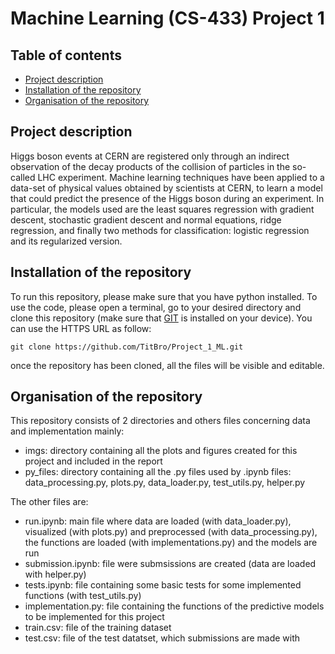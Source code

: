 # Machine Learning (CS-433) Project 1
## Table of contents
* [Project description](#Description)
* [Installation of the repository](#Installation)
* [Organisation of the repository](#Organisation)

## Project description
Higgs boson events at CERN are registered only through an indirect observation of the decay products of the collision of particles in the so-called LHC experiment. Machine learning techniques have been applied to a data-set of physical values obtained by scientists at CERN, to learn a model that could predict the presence of the Higgs boson during an experiment. In particular, the models used are the least squares regression with gradient descent, stochastic gradient descent and normal equations, ridge regression, and finally two methods for classification: logistic regression and its regularized version.

## Installation of the repository
To run this repository, please make sure that you have python installed.
To use the code, please open a terminal, go to your desired directory and clone this repository (make sure that [GIT](https://git-scm.com/) is installed on your device). You can use the HTTPS URL as follow: 
```
git clone https://github.com/TitBro/Project_1_ML.git
```
once the repository has been cloned, all the files will be visible and editable.

## Organisation of the repository
This repository consists of 2 directories and others files concerning data and implementation mainly: 

* imgs: directory containing all the plots and figures created for this project and included in the report
* py_files: directory containing all the .py files used by .ipynb files: data_processing.py, plots.py, data_loader.py, test_utils.py, helper.py

The other files are:

* run.ipynb: main file where data are loaded (with data_loader.py), visualized (with plots.py) and preprocessed (with data_processing.py), the functions are loaded (with implementations.py) and the models are run
* submission.ipynb: file were submsissions are created (data are loaded with helper.py)
* tests.ipynb: file containing some basic tests for some implemented functions (with test_utils.py)
* implementation.py: file containing the functions of the predictive models to be implemented for this project
* train.csv: file of the training dataset
* test.csv: file of the test datatset, which submissions are made with
